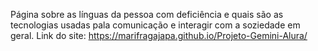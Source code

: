 Página sobre as línguas da pessoa com deficiência e quais são as tecnologias usadas pala comunicação e interagir com a soziedade em geral.
Link do site: https://marifragajapa.github.io/Projeto-Gemini-Alura/
